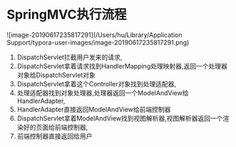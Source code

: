 # SpringMVC执行流程

![image-20190617235817291](/Users/hu/Library/Application Support/typora-user-images/image-20190617235817291.png)



1. DispatchServlet拦截用户发来的请求,
2. DispatchServlet拿着请求找到HandlerMapping处理映射器,返回一个处理器对象给DispatchServlet对象
3. DispatchServlet拿着这个Controller对象找到处理适配器,
4. 处理适配器找到对象处理器,处理器返回一个ModelAndView给HandlerAdapter,
5. HandlerAdapter直接返回ModelAndView给前端控制器
6. DispatchServlet拿着ModelAndView找到视图解析器,视图解析器返回一个渲染好的页面给前端控制器,
7. 前端控制器直接返回给用户